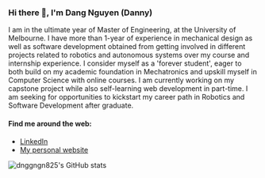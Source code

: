 ### Hi there 👋, I'm Dang Nguyen (Danny)

<!--
**dnggngn825/dnggngn825** is a ✨ _special_ ✨ repository because its `README.md` (this file) appears on your GitHub profile.

Here are some ideas to get you started:

- 🔭 I’m currently working on ...
- 🌱 I’m currently learning ...
- 👯 I’m looking to collaborate on ...
- 🤔 I’m looking for help with ...
- 💬 Ask me about ...
- 📫 How to reach me: ...
- 😄 Pronouns: ...
- ⚡ Fun fact: ...
-->

I am in the ultimate year of Master of Engineering, at the University of Melbourne. I have more than 1-year of experience in mechanical design as well as software development obtained from getting involved in different projects related to robotics and autonomous systems over my course and internship experience. I consider myself as a 'forever student', eager to both build on my academic foundation in Mechatronics and upskill myself in Computer Science with online courses. I am currently working on my capstone project while also self-learning web development in part-time. I am seeking for opportunities to kickstart my career path in Robotics and Software Development after graduate.

#### Find me around the web:
- [LinkedIn](https://www.linkedin.com/in/dang-nguyen-89a563170/?locale=en_US)
- [My personal website](https://dangnguyen825.netlify.app/)

![dnggngn825's GitHub stats](https://github-readme-stats.vercel.app/api?username=dnggngn825&show_icons=true&theme=gotham)
